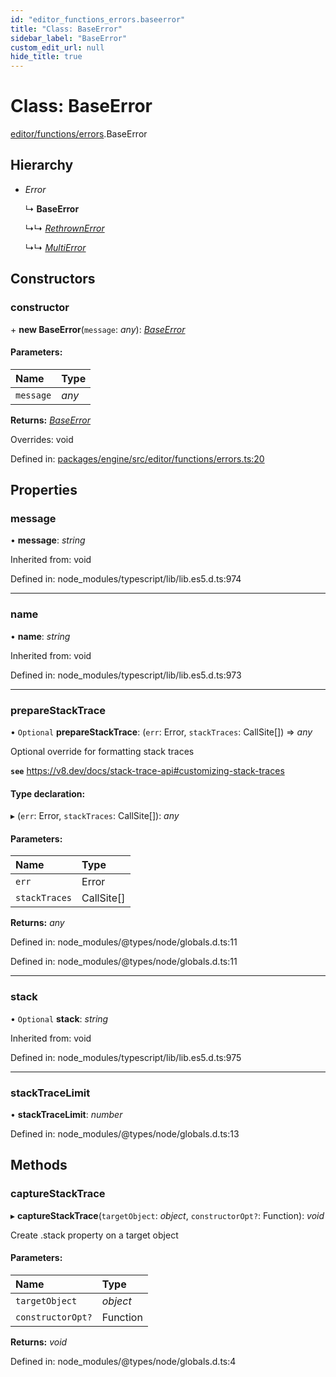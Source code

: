 ```yaml
---
id: "editor_functions_errors.baseerror"
title: "Class: BaseError"
sidebar_label: "BaseError"
custom_edit_url: null
hide_title: true
---
```


# Class: BaseError

[editor/functions/errors](../modules/editor_functions_errors.md).BaseError

## Hierarchy

* *Error*

  ↳ **BaseError**

  ↳↳ [*RethrownError*](editor_functions_errors.rethrownerror.md)

  ↳↳ [*MultiError*](editor_functions_errors.multierror.md)

## Constructors

### constructor

\+ **new BaseError**(`message`: *any*): [*BaseError*](editor_functions_errors.baseerror.md)

#### Parameters:

Name | Type |
:------ | :------ |
`message` | *any* |

**Returns:** [*BaseError*](editor_functions_errors.baseerror.md)

Overrides: void

Defined in: [packages/engine/src/editor/functions/errors.ts:20](https://github.com/xr3ngine/xr3ngine/blob/716a06460/packages/engine/src/editor/functions/errors.ts#L20)

## Properties

### message

• **message**: *string*

Inherited from: void

Defined in: node_modules/typescript/lib/lib.es5.d.ts:974

___

### name

• **name**: *string*

Inherited from: void

Defined in: node_modules/typescript/lib/lib.es5.d.ts:973

___

### prepareStackTrace

• `Optional` **prepareStackTrace**: (`err`: Error, `stackTraces`: CallSite[]) => *any*

Optional override for formatting stack traces

**`see`** https://v8.dev/docs/stack-trace-api#customizing-stack-traces

#### Type declaration:

▸ (`err`: Error, `stackTraces`: CallSite[]): *any*

#### Parameters:

Name | Type |
:------ | :------ |
`err` | Error |
`stackTraces` | CallSite[] |

**Returns:** *any*

Defined in: node_modules/@types/node/globals.d.ts:11

Defined in: node_modules/@types/node/globals.d.ts:11

___

### stack

• `Optional` **stack**: *string*

Inherited from: void

Defined in: node_modules/typescript/lib/lib.es5.d.ts:975

___

### stackTraceLimit

• **stackTraceLimit**: *number*

Defined in: node_modules/@types/node/globals.d.ts:13

## Methods

### captureStackTrace

▸ **captureStackTrace**(`targetObject`: *object*, `constructorOpt?`: Function): *void*

Create .stack property on a target object

#### Parameters:

Name | Type |
:------ | :------ |
`targetObject` | *object* |
`constructorOpt?` | Function |

**Returns:** *void*

Defined in: node_modules/@types/node/globals.d.ts:4
